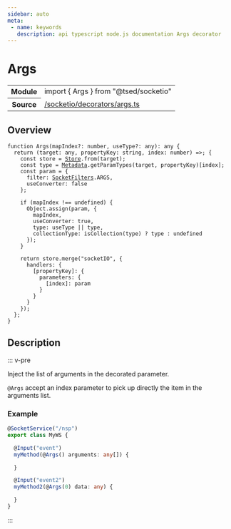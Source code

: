 ```yaml
---
sidebar: auto
meta:
 - name: keywords
   description: api typescript node.js documentation Args decorator
---
```

# Args <Badge text="Decorator" type="decorator"/>
<!-- Summary -->
<section class="symbol-info"><table class="is-full-width"><tbody><tr><th>Module</th><td><div class="lang-typescript"><span class="token keyword">import</span> { Args }&nbsp;<span class="token keyword">from</span>&nbsp;<span class="token string">"@tsed/socketio"</span></div></td></tr><tr><th>Source</th><td><a href="https://github.com/Romakita/ts-express-decorators/blob/v4.30.2/src//socketio/decorators/args.ts#L0-L0">/socketio/decorators/args.ts</a></td></tr></tbody></table></section>

<!-- Overview -->
## Overview


<pre><code class="typescript-lang ">function <span class="token function">Args</span><span class="token punctuation">(</span>mapIndex?<span class="token punctuation">:</span> <span class="token keyword">number</span><span class="token punctuation">,</span> useType?<span class="token punctuation">:</span> <span class="token keyword">any</span><span class="token punctuation">)</span><span class="token punctuation">:</span> <span class="token keyword">any</span> <span class="token punctuation">{</span>
  return <span class="token punctuation">(</span>target<span class="token punctuation">:</span> <span class="token keyword">any</span><span class="token punctuation">,</span> propertyKey<span class="token punctuation">:</span> <span class="token keyword">string</span><span class="token punctuation">,</span> index<span class="token punctuation">:</span> <span class="token keyword">number</span><span class="token punctuation">)</span> =&gt<span class="token punctuation">;</span> <span class="token punctuation">{</span>
    <span class="token keyword">const</span> store<span class="token punctuation"> = </span><a href="/api/core/class/Store.html"><span class="token">Store</span></a>.<span class="token keyword">from</span><span class="token punctuation">(</span>target<span class="token punctuation">)</span><span class="token punctuation">;</span>
    <span class="token keyword">const</span> type<span class="token punctuation"> = </span><a href="/api/core/class/Metadata.html"><span class="token">Metadata</span></a>.<span class="token function">getParamTypes</span><span class="token punctuation">(</span>target<span class="token punctuation">,</span> propertyKey<span class="token punctuation">)</span><span class="token punctuation">[</span>index<span class="token punctuation">]</span><span class="token punctuation">;</span>
    <span class="token keyword">const</span> param<span class="token punctuation"> = </span><span class="token punctuation">{</span>
      filter<span class="token punctuation">:</span> <a href="/api/socketio/interfaces/SocketFilters.html"><span class="token">SocketFilters</span></a>.ARGS<span class="token punctuation">,</span>
      useConverter<span class="token punctuation">:</span> false
    <span class="token punctuation">}</span><span class="token punctuation">;</span>

    if <span class="token punctuation">(</span>mapIndex !== undefined<span class="token punctuation">)</span> <span class="token punctuation">{</span>
      Object.<span class="token function">assign</span><span class="token punctuation">(</span>param<span class="token punctuation">,</span> <span class="token punctuation">{</span>
        mapIndex<span class="token punctuation">,</span>
        useConverter<span class="token punctuation">:</span> true<span class="token punctuation">,</span>
        type<span class="token punctuation">:</span> useType || type<span class="token punctuation">,</span>
        collectionType<span class="token punctuation">:</span> <span class="token function">isCollection</span><span class="token punctuation">(</span>type<span class="token punctuation">)</span> ? type <span class="token punctuation">:</span> undefined
      <span class="token punctuation">}</span><span class="token punctuation">)</span><span class="token punctuation">;</span>
    <span class="token punctuation">}</span>

    return store.<span class="token function">merge</span><span class="token punctuation">(</span>"socketIO"<span class="token punctuation">,</span> <span class="token punctuation">{</span>
      handlers<span class="token punctuation">:</span> <span class="token punctuation">{</span>
        <span class="token punctuation">[</span>propertyKey<span class="token punctuation">]</span><span class="token punctuation">:</span> <span class="token punctuation">{</span>
          parameters<span class="token punctuation">:</span> <span class="token punctuation">{</span>
            <span class="token punctuation">[</span>index<span class="token punctuation">]</span><span class="token punctuation">:</span> param
          <span class="token punctuation">}</span>
        <span class="token punctuation">}</span>
      <span class="token punctuation">}</span>
    <span class="token punctuation">}</span><span class="token punctuation">)</span><span class="token punctuation">;</span>
  <span class="token punctuation">}</span><span class="token punctuation">;</span>
<span class="token punctuation">}</span>
</code></pre>



<!-- Description -->
## Description

::: v-pre

Inject the list of arguments in the decorated parameter.

`@Args` accept an index parameter to pick up directly the item in the arguments list.

### Example

```typescript
@SocketService("/nsp")
export class MyWS {

  @Input("event")
  myMethod(@Args() arguments: any[]) {

  }

  @Input("event2")
  myMethod2(@Args(0) data: any) {

  }
}
```


:::